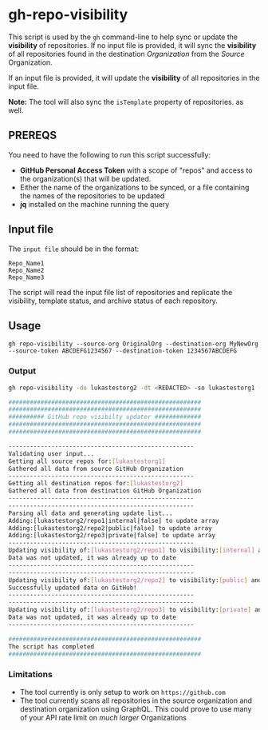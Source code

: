 # gh-repo-visibility

This script is used by the `gh` command-line to help sync or update the **visibility** of repositories. If no input file is provided, it will sync the **visibility** of all repositories found in the destination *Organization* from the *Source* Organization.

If an input file is provided, it will update the **visibility** of all repositories in the input file.

**Note:** The tool will also sync the `isTemplate` property of repositories. as well.

## PREREQS

You need to have the following to run this script successfully:
- **GitHub Personal Access Token** with a scope of "repos" and access to the organization(s) that will be updated.
- Either the name of the organizations to be synced, or a file containing the names of the repositories to be updated
- **jq** installed on the machine running the query

## Input file

The `input file` should be in the format:
```csv
Repo_Name1
Repo_Name2
Repo_Name3
```

The script will read the input file list of repositories and replicate the visibility, template status, and archive status of each repository.

## Usage

`gh repo-visibility --source-org OriginalOrg --destination-org MyNewOrg --source-token ABCDEFG1234567 --destination-token 1234567ABCDEFG`

### Output

```bash
gh repo-visibility -do lukastestorg2 -dt <REDACTED> -so lukastestorg1 -st <REDACTED>

######################################################
######################################################
########## GitHub repo visibilty updater #############
######################################################
######################################################

----------------------------------------------------
Validating user input...
Getting all source repos for:[lukastestorg1]
Gathered all data from source GitHub Organization
----------------------------------------------------
Getting all destination repos for:[lukastestorg2]
Gathered all data from destination GitHub Organization
----------------------------------------------------
----------------------------------------------------
Parsing all data and generating update list...
Adding:[lukastestorg2/repo1|internal|false] to update array
Adding:[lukastestorg2/repo2|public|false] to update array
Adding:[lukastestorg2/repo3|private|false] to update array
----------------------------------------------------
Updating visibility of:[lukastestorg2/repo1] to visibility:[internal] and template:[false]
Data was not updated, it was already up to date
----------------------------------------------------
----------------------------------------------------
Updating visibility of:[lukastestorg2/repo2] to visibility:[public] and template:[false]
Successfully updated data on GitHub!
----------------------------------------------------
----------------------------------------------------
Updating visibility of:[lukastestorg2/repo3] to visibility:[private] and template:[false]
Data was not updated, it was already up to date
----------------------------------------------------

######################################################
The script has completed
######################################################
```

### Limitations

- The tool currently is only setup to work on `https://github.com`
- The tool currently scans all repositories in the source organization and destination organization using GraphQL. This could prove to use many of your API rate limit on *much larger* Organizations